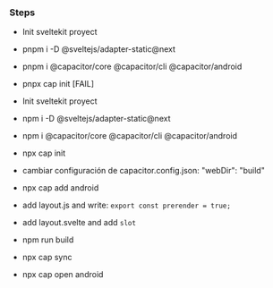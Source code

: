 ### Steps

- Init sveltekit proyect
- pnpm i -D @sveltejs/adapter-static@next
- pnpm i @capacitor/core @capacitor/cli @capacitor/android
- pnpx cap init [FAIL]


- Init sveltekit proyect
- npm i -D @sveltejs/adapter-static@next
- npm i @capacitor/core @capacitor/cli @capacitor/android
- npx cap init
- cambiar configuración de capacitor.config.json: "webDir": "build"
- npx cap add android
- add layout.js and write: `export const prerender = true;`
- add layout.svelte and add `slot`
- npm run build
- npx cap sync
- npx cap open android
